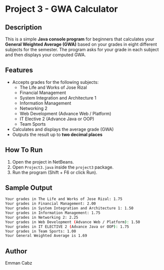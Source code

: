 # Project 3 - GWA Calculator

## Description

This is a simple **Java console program** for beginners that calculates your **General Weighted Average (GWA)** based on your grades in eight different subjects for the semester. The program asks for your grade in each subject and then displays your computed GWA.

## Features

- Accepts grades for the following subjects:
  - The Life and Works of Jose Rizal
  - Financial Management
  - System Integration and Architecture 1
  - Information Management
  - Networking 2
  - Web Development (Advance Web / Platform)
  - IT Elective 2 (Advance Java or OOP)
  - Team Sports
- Calculates and displays the average grade (GWA)
- Outputs the result up to **two decimal places**

## How To Run
1. Open the project in NetBeans.
2. Open `Project3.java` inside the `project3` package.
3. Run the program (Shift + F6 or click Run).

## Sample Output

```bash
Your grades in The Life and Works of Jose Rizal: 1.75
Your grades in Financial Management: 2.00
Your grades in System Integration and Architecture 1: 1.50
Your grades in Information Management: 1.75
Your grades in Networking 2: 2.25
Your grades in Web Development (Advance Web / Platform): 1.50
Your grades in IT ELECTIVE 2 (Advance Java or OOP): 1.75
Your grades in Team Sports: 1.00
Your General Weighted Average is 1.69
```

## Author
Emman Cabz

